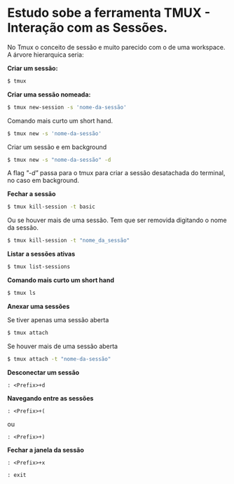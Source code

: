 # Estudo sobe a ferramenta TMUX - Interação com as Sessões.

No Tmux o conceito de sessão e muito parecido com o de uma workspace. A árvore hierarquica seria:

**Criar um sessão:**

```bash
$ tmux
```

**Criar uma sessão nomeada:**

```bash
$ tmux new-session -s 'nome-da-sessão'
```

Comando mais curto um short hand.

```bash
$ tmux new -s 'nome-da-sessão'
```

Criar um sessão e em background

```bash
$ tmux new -s "nome-da-sessão" -d
```

A flag *"-d"* passa para o tmux para criar a sessão desatachada do terminal, no caso em background.

**Fechar a sessão**

```bash
$ tmux kill-session -t basic
```

Ou se houver mais de uma sessão. Tem que ser removida digitando o nome da sessão.

```bash
$ tmux kill-session -t "nome_da_sessão"
```

**Listar a sessões ativas**

```bash
$ tmux list-sessions
```
 
**Comando mais curto um short hand**

```bash
$ tmux ls
```

**Anexar uma sessões**

Se tiver apenas uma sessão aberta 
```bash
$ tmux attach
```

Se houver mais de uma sessão aberta
```bash
$ tmux attach -t "nome-da-sessão"
```

**Desconectar um sessão**

```tmux
: <Prefix>+d
```

**Navegando entre as sessões**

```tmux
: <Prefix>+(
```

ou

```tmux
: <Prefix>+)
```

**Fechar a janela da sessão**

```tmux
: <Prefix>+x
```

```tmux
: exit
```

